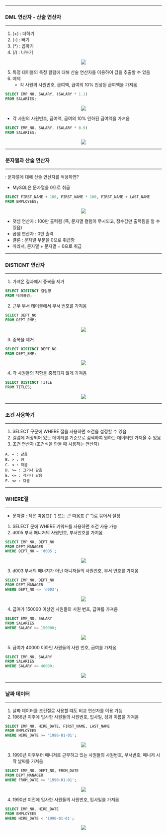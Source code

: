 -----
### DML 연산자 - 산술 연산자
-----
1. (+) : 더하기
2. (-) : 빼기
3. (*) : 곱하기
4. (/) : 나누기
<div align="center">
<img src="https://github.com/sooyounghan/Data-Base/assets/34672301/87a1fdd3-d3c6-4b7f-b475-341678498ac6">
</div>

5. 특정 테이블의 특정 컬럼에 대해 산술 연산자를 이용하여 값을 추출할 수 있음
6. 예제
   - 각 사원의 사원번호, 급여액, 급여의 10% 인상된 급여액을 가져옴
```sql
SELECT EMP_NO, SALARY, (SALARY * 1.1)
FROM SALARIES;
```
<div align="center">
<img src="https://github.com/sooyounghan/Data-Base/assets/34672301/a4e2008b-4b60-474c-a547-a4e31161dd1f">
</div>

   - 각 사원의 사원번호, 급여액, 급여의 10% 인하된 급여액을 가져옴
```sql
SELECT EMP_NO, SALARY, (SALARY * 0.9)
FROM SALARIES;
```
<div align="center">
<img src="https://github.com/sooyounghan/Data-Base/assets/34672301/da3f0789-2c28-4340-8e63-bc354edbe848">
</div>

-----
### 문자열과 산술 연산자
-----
: 문자열에 대해 산술 연산자를 적용하면?
   - MySQL은 문자열을 0으로 취급
```sql
SELECT FIRST_NAME + 100, FIRST_NAME * 100, FIRST_NAME + LAST_NAME
FROM EMPLOYEES;
```
<div align="center">
<img src="https://github.com/sooyounghan/Data-Base/assets/34672301/741bed57-9589-429c-908e-df85ba981559">
</div>

  - 덧셈 연산자 : 100만 출력됨 (즉, 문자열 컬럼이 무시되고, 정수값만 출력됨을 알 수 있음)
  - 곱셈 연산자 : 0만 출력
  - 결론 : 문자열 부분을 0으로 취급함
  - 따라서, 문자열 + 문자열 = 0으로 취급

-----
### DISTICNT 연산자
-----
1. 가져온 결과에서 중복을 제거
```sql
SELECT DISTINCT 컬럼명
FROM 테이블명;
```

2. 근무 부서 테이블에서 부서 번호를 가져옴
```sql
SELECT DEPT_NO
FROM DEPT_EMP;
```
<div align="center">
<img src="https://github.com/sooyounghan/Data-Base/assets/34672301/6d867d98-8e73-4083-827e-2658db0ae66e">
</div>

3. 중복을 제거
```sql
SELECT DISTINCT DEPT_NO
FROM DEPT_EMP;
```
<div align="center">
<img src="https://github.com/sooyounghan/Data-Base/assets/34672301/f6092e09-cd70-47a4-b585-8b23f23a4c1c">
</div>

4. 각 사원들의 직함을 중복되지 않게 가져옴
```sql
SELECT DISTINCT TITLE
FROM TITLES;
```
<div align="center">
<img src="https://github.com/sooyounghan/Data-Base/assets/34672301/76e777d4-7263-421a-9952-ab3cf8599fd1">
</div>

-----
### 조건 사용하기
-----
1. SELECT 구문에 WHERE 절을 사용하면 조건을 설정할 수 있음
2. 컬럼에 저장되어 있는 데이터를 기준으로 검색하여 원하는 데이터만 가져올 수 있음
3. 조건 연산자 (조건식을 만들 때 사용하는 연산자)
```
A. = : 같음
B. > : 큼
C. < : 작음
D. >= : 크거나 같음 
E. <= : 작거나 같음
F. <> : 다름
```

-----
### WHERE절
-----
* 문자열 : 작은 따옴표(' ') 또는 큰 따옴표 (" ")로 묶어서 설정
1. SELECT 문에 WHERE 키워드를 사용하면 조건 사용 가능
2. d005 부서 매니저의 사원번호, 부서번호를 가져옴
```sql
SELECT EMP_NO, DEPT_NO
FROM DEPT_MANAGER
WHERE DEPT_NO = 'd005';
```
<div align="center">
<img src="https://github.com/sooyounghan/Data-Base/assets/34672301/40b26ae1-2413-43f8-8cae-780001d3f47f">
</div>

3. d003 부서의 매너지가 아닌 매니저들의 사원번호, 부서 번호를 가져옴
```sql
SELECT EMP_NO, DEPT_NO
FROM DEPT_MANAGER
WHERE DEPT_NO <> 'd003';
```
<div align="center">
<img src="https://github.com/sooyounghan/Data-Base/assets/34672301/e6dc54b7-a4eb-4231-9bca-acf451d07da8">
</div>


4. 급여가 150000 이상인 사원들의 사원 번호, 급여를 가져옴
```sql
SELECT EMP_NO, SALARY
FROM SALARIES
WHERE SALARY >= 150000;
```
<div align="center">
<img src="https://github.com/sooyounghan/Data-Base/assets/34672301/acf28498-19d4-4388-8755-be8c87a6f80a">
</div>

5. 급여가 40000 이하인 사원들의 사원 번호, 급여를 가져옴
```sql
SELECT EMP_NO, SALARY
FROM SALARIES
WHERE SALARY <= 40000;
```
<div align="center">
<img src="https://github.com/sooyounghan/Data-Base/assets/34672301/13bb4a5d-8866-425d-a2a7-3780d46f4c6e">
</div>

-----
### 날짜 데이터
-----
1. 날짜 데이터를 조건절로 사용할 떄도 비교 연산자를 이용 가능
2. 1986년 이후에 입사한 사원들의 사원번호, 입사일, 성과 이름을 가져옴
```sql
SELECT EMP_NO, HIRE_DATE, FIRST_NAME, LAST_NAME
FROM EMPLOYEES
WHERE HIRE_DATE >= '1986-01-01';
```
<div align="center">
<img src="https://github.com/sooyounghan/Data-Base/assets/34672301/4782771a-b71e-4abb-b9d9-20182c0e9d56">
</div>

3. 1990년 이후부터 매니저로 근무하고 있는 사원들의 사원번호, 부서번호, 매니저 시작 날짜를 가져옴
```sql
SELECT EMP_NO, DEPT_NO, FROM_DATE
FROM DEPT_MANAGER
WHERE FROM_DATE >= '1990-01-01';
```
<div align="center">
<img src="https://github.com/sooyounghan/Data-Base/assets/34672301/4d744d9f-1eae-4e8d-a577-85cd75a61c35">
</div>

4. 1990년 이전에 입사한 사원들의 사원번호, 입사일을 가져옴
```sql
SELECT EMP_NO, HIRE_DATE
FROM EMPLOYEES
WHERE HIRE_DATE < '1990-01-01';
```
<div align="center">
<img src="https://github.com/sooyounghan/Data-Base/assets/34672301/7837e1f0-e233-4b7b-9210-a3fa2cbbddb9">
</div>
